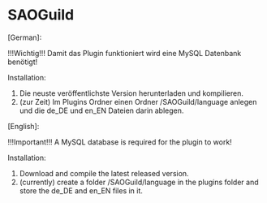 # SAOGuild

[German]:

!!!Wichtig!!!
Damit das Plugin funktioniert wird eine MySQL Datenbank benötigt!

Installation:

1. Die neuste veröffentlichste Version herunterladen und kompilieren.
2. (zur Zeit) Im Plugins Ordner einen Ordner /SAOGuild/language anlegen und die de_DE und en_EN Dateien darin ablegen.

[English]:

!!!Important!!!
A MySQL database is required for the plugin to work!

Installation:

1. Download and compile the latest released version.
2. (currently) create a folder /SAOGuild/language in the plugins folder and store the de_DE and en_EN files in it.
